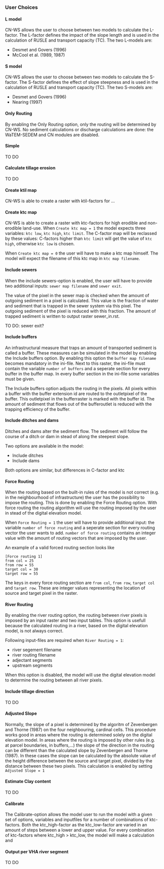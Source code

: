### User Choices

#### L model

CN-WS allows the user to choose between two models to calculate the L-factor. The L-factor defines the impact of the slope length and is used
in the calculation of RUSLE and transport capacity (TC). The two L-models are:
- Desmet and Govers (1996)
- McCool et al. (1989, 1987) 

#### S model

CN-WS allows the user to choose between two models to calculate the S-factor. The S-factor defines the effect of slope steepness and is used
in the calculation of RUSLE and transport capacity (TC). The two S-models are:
- Desmet and Govers (1996)
- Nearing (1997)

#### Only Routing

By enabling the Only Routing option, only the routing will be determined by CN-WS. No sediment calculations or discharge calculations are done:
the WaTEM-SEDEM and CN modules are disabled.

#### Simple

TO DO

#### Calculate tillage erosion

TO DO

#### Create ktil map

CN-WS is able to create a raster with ktil-factors for ... 

#### Create ktc map

CN-WS is able to create a raster with ktc-factors for high erodible and non-erodible land-use. When `Create ktc map = 1` the model expects three variables:
`ktc low`, `ktc high`, `ktc limit`. The C-factor map will be reclassed by these values: C-factors higher than `ktc limit` will get the value of `ktc high`, 
otherwise `ktc low` is chosen. 

When `Create ktc map = 0` the user will have to make a ktc map himself. The model will expect the filename of this ktc map in `ktc map filename`.

#### Include sewers

When the include sewers-option is enabled, the user will have to provide two additional inputs: `sewer map filename` and `sewer exit`. 

The value of the pixel in the sewer map is checked when the amount of outgoing sediment in a pixel is calculated. This value is the fraction of water
and sediment that is trapped in the sewer system via this pixel. The outgoing sediment of the pixel is reduced with this fraction. The amount of trapped sediment is 
written to output raster sewer_in.rst. 

TO DO: sewer exit? 

#### Include buffers

An infrastructural measure that traps an amount of transported sediment is called a buffer. These measures can be simulated in the model by enabling
the Include buffers option. By enabling this option the `buffer map filename` becomes mandatory in the ini-file. Next to this raster, the ini-file must contain the 
variable `number of buffers` and a seperate section for every buffer in the buffer map. In every buffer section in the ini-file some variables must be given.

The Include buffers option adjusts the routing in the pixels. All pixels within a buffer with the buffer extension id are routed to the outletpixel of the buffer. This outletpixel
in the bufferraster is marked with the buffer id. The amount of sediment that flows out of the bufferoutlet is reduced with the trapping efficiency of the buffer. 

#### Include ditches and dams

Ditches and dams alter the sediment flow. The sediment will follow the course of a ditch or dam in stead of along the steepest slope. 

Two options are available in the model:
- Include ditches
- Include dams

Both options are similar, but differences in C-factor and ktc

#### Force Routing

When the routing based on the built-in rules of the model is not correct (e.g. in the neighbourhood of infrastructure) the user has the possibility to impose the routing.
This is done by enabling the Force Routing option. With force routing the routing algorithm will use the routing imposed by the user in stead of the digital elevation model.

When `Force Routing = 1` the user will have to provide additional input: the variable `number of force routing` and a seperate
section for every routing vector the user wants to add. `number of force routing` contains an integer value with the amount of routing vectors that are imposed by the user. 

An example of a valid forced routing section looks like

```
[Force routing 1]
from col = 25
from row = 55
target col = 30
target row = 55
```

The keys in every force routing section are `from col`, `from row`, `target col` and `target row`. These are integer values representing the location of source and target pixel
in the raster. 

#### River Routing

By enabling the river routing option, the routing between river pixels is imposed by an input raster and two input tables. 
This option is usefull because the calculated routing in a river, based on the digital elevation model, is not always correct.  

Following input-files are required when `River Routing = 1`:
- river segement filename
- river routing filename
- adjectant segments
- upstream segments

When this option is disabled, the model will use the digital elevation model to determine the routing between all river pixels.

#### Include tillage direction

TO DO

#### Adjusted Slope

Normally, the slope of a pixel is determined by the algoritm of Zevenbergen and Thorne (1987) on the four neighbouring, cardinal cells. 
This procedure works good in areas where the routing is determined solely on the digital elevation model. In areas where the routing is imposed by 
other rules (e.g. at parcel boundaries, in buffers,...) the slope of the direction in the routing can be different than the calculated slope by 
Zevenbergen and Thorne (1987). In these cases the slope can be calculated by the absolute value of the height difference between the source 
and target pixel, divided by the distance between these two pixels. This calculation is enabled by setting `Adjusted Slope = 1`

#### Estimate Clay content

TO DO

#### Calibrate

The Calibrate-option allows the model user to run the model with a given set of options, variables and inputfiles for a number of combinations of ktc-factors. 
Both the ktc_high-factor as the ktc_low-factor are varied in an amount of steps between a lower and upper value. For every combination of ktc-factors where 
ktc_high > ktc_low, the model will make a calculation and 

#### Output per VHA river segment

TO DO







